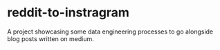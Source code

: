 # reddit-to-instragram
A project showcasing some data engineering processes to go alongside blog posts written on medium.
